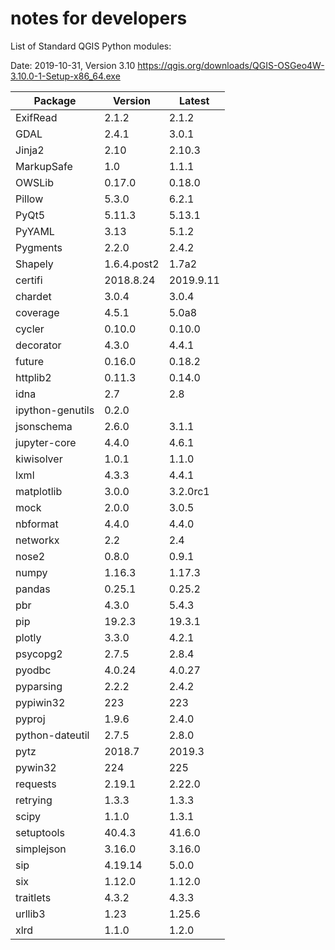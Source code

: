 # notes for developers

List of Standard QGIS Python modules:

Date: 2019-10-31, Version 3.10 
https://qgis.org/downloads/QGIS-OSGeo4W-3.10.0-1-Setup-x86_64.exe

Package | Version |  Latest
---     | ---     | ---
ExifRead |	2.1.2 |	2.1.2
GDAL	| 2.4.1 |	3.0.1
Jinja2	| 2.10	| 2.10.3
MarkupSafe	| 1.0	| 1.1.1
OWSLib	| 0.17.0	| 0.18.0
Pillow	| 5.3.0	| 6.2.1
PyQt5	| 5.11.3	| 5.13.1
PyYAML	| 3.13	| 5.1.2
Pygments	| 2.2.0	| 2.4.2
Shapely	| 1.6.4.post2	| 1.7a2
certifi	| 2018.8.24	| 2019.9.11
chardet	| 3.0.4	| 3.0.4
coverage	| 4.5.1	| 5.0a8
cycler	| 0.10.0	| 0.10.0
decorator	| 4.3.0	| 4.4.1
future	| 0.16.0	| 0.18.2
httplib2	| 0.11.3	| 0.14.0
idna	| 2.7	| 2.8
ipython-genutils	| 0.2.0	| 
jsonschema	| 2.6.0	| 3.1.1
jupyter-core	| 4.4.0	| 4.6.1
kiwisolver	| 1.0.1	| 1.1.0
lxml	| 4.3.3	| 4.4.1
matplotlib	| 3.0.0	| 3.2.0rc1
mock	| 2.0.0	| 3.0.5
nbformat	| 4.4.0	| 4.4.0
networkx	| 2.2	| 2.4
nose2	| 0.8.0	| 0.9.1
numpy	| 1.16.3	| 1.17.3
pandas	| 0.25.1	| 0.25.2
pbr	| 4.3.0	| 5.4.3
pip	| 19.2.3	| 19.3.1
plotly	| 3.3.0	| 4.2.1
psycopg2	| 2.7.5	| 2.8.4
pyodbc	| 4.0.24	| 4.0.27
pyparsing	| 2.2.2	| 2.4.2
pypiwin32	| 223	| 223
pyproj	| 1.9.6	| 2.4.0
python-dateutil	| 2.7.5	| 2.8.0
pytz	| 2018.7	| 2019.3
pywin32	| 224	| 225
requests	| 2.19.1	| 2.22.0
retrying	| 1.3.3	| 1.3.3
scipy	| 1.1.0	| 1.3.1
setuptools	| 40.4.3	| 41.6.0
simplejson	| 3.16.0	| 3.16.0
sip	| 4.19.14	| 5.0.0
six	| 1.12.0	| 1.12.0
traitlets	| 4.3.2	| 4.3.3
urllib3	| 1.23	| 1.25.6
xlrd	| 1.1.0	| 1.2.0